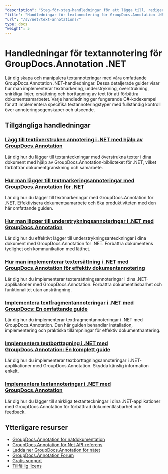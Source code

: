 ```yaml
---
"description": "Steg-för-steg-handledningar för att lägga till, redigera och hantera textanteckningar i dokument med GroupDocs.Annotation för .NET."
"title": "Handledningar för textannotering för GroupDocs.Annotation .NET"
"url": "/sv/net/text-annotations/"
type: docs
"weight": 5
---
```


# Handledningar för textannotering för GroupDocs.Annotation .NET

Lär dig skapa och manipulera textannoteringar med våra omfattande GroupDocs.Annotation .NET-handledningar. Dessa detaljerade guider visar hur man implementerar textmarkering, understrykning, överstrukning, snirkliga linjer, ersättning och borttagning av text för att förbättra dokumentsamarbetet. Varje handledning ger fungerande C#-kodexempel för att implementera specifika textannoteringstyper med fullständig kontroll över annoteringsegenskaper och utseende.

## Tillgängliga handledningar

### [Lägg till textöverstruken annotering i .NET med hjälp av GroupDocs.Annotation](./add-text-strikeout-annotation-dotnet-groupdocs/)
Lär dig hur du lägger till textanteckningar med överstrukna texter i dina dokument med hjälp av GroupDocs.Annotation-biblioteket för .NET, vilket förbättrar dokumentgranskning och samarbete.

### [Hur man lägger till textmarkeringsannoteringar med GroupDocs.Annotation för .NET](./groupdocs-annotation-net-text-highlight/)
Lär dig hur du lägger till textmarkeringar med GroupDocs.Annotation för .NET. Effektivisera dokumentsamarbete och öka produktiviteten med den här omfattande guiden.

### [Hur man lägger till understrykningsannoteringar i .NET med GroupDocs.Annotation](./add-underline-annotations-dotnet-groupdocs/)
Lär dig hur du effektivt lägger till understrykningsanteckningar i dina dokument med GroupDocs.Annotation för .NET. Förbättra dokumentens tydlighet och kommunikation med lätthet.

### [Hur man implementerar textersättning i .NET med GroupDocs.Annotation för effektiv dokumentannotering](./implement-text-replacement-net-groupdocs-annotation/)
Lär dig hur du implementerar textersättningsannoteringar i dina .NET-applikationer med GroupDocs.Annotation. Förbättra dokumentläsbarhet och funktionalitet utan ansträngning.

### [Implementera textfragmentannoteringar i .NET med GroupDocs: En omfattande guide](./implement-text-fragment-annotations-net-groupdocs/)
Lär dig hur du implementerar textfragmentannoteringar i .NET med GroupDocs.Annotation. Den här guiden behandlar installation, implementering och praktiska tillämpningar för effektiv dokumenthantering.

### [Implementera textborttagning i .NET med GroupDocs.Annotation: En komplett guide](./implement-text-redaction-dotnet-groupdocs-annotation/)
Lär dig hur du implementerar textborttagningsannoteringar i .NET-applikationer med GroupDocs.Annotation. Skydda känslig information enkelt.

### [Implementera textannoteringar i .NET med GroupDocs.Annotation](./implement-squiggly-annotations-net-groupdocs/)
Lär dig hur du lägger till snirkliga textanteckningar i dina .NET-applikationer med GroupDocs.Annotation för förbättrad dokumentläsbarhet och feedback.

## Ytterligare resurser

- [GroupDocs.Annotation för nätdokumentation](https://docs.groupdocs.com/annotation/net/)
- [GroupDocs.Annotation för Net API-referens](https://reference.groupdocs.com/annotation/net/)
- [Ladda ner GroupDocs.Annotation för nätet](https://releases.groupdocs.com/annotation/net/)
- [GroupDocs.Annotation Forum](https://forum.groupdocs.com/c/annotation)
- [Gratis support](https://forum.groupdocs.com/)
- [Tillfällig licens](https://purchase.groupdocs.com/temporary-license/)